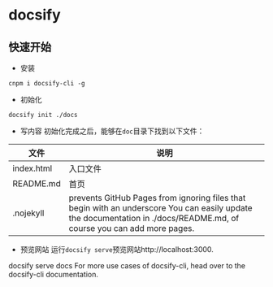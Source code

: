 # docsify

## 快速开始

* 安装
```
cnpm i docsify-cli -g
```
* 初始化
```
docsify init ./docs
``` 

* 写内容
初始化完成之后，能够在``doc``目录下找到以下文件：

| 文件       | 说明                                                                                                                                                                   |
|------------|------------------------------------------------------------------------------------------------------------------------------------------------------------------------|
| index.html | 入口文件                                                                                                                                                               |
| README.md  | 首页                                                                                                                                                                   |
| .nojekyll  | prevents GitHub Pages from ignoring files that begin with an underscore You can easily update the documentation in ./docs/README.md, of course you can add more pages. |

 

* 预览网站
运行``docsify serve``预览网站http://localhost:3000.

docsify serve docs
For more use cases of docsify-cli, head over to the docsify-cli documentation.